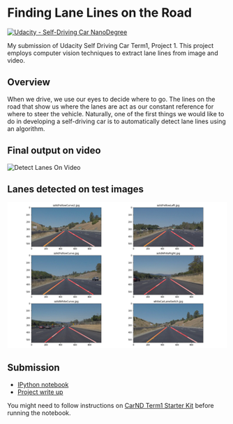 # Finding Lane Lines on the Road
[![Udacity - Self-Driving Car NanoDegree](https://s3.amazonaws.com/udacity-sdc/github/shield-carnd.svg)](http://www.udacity.com/drive)

My submission of Udacity Self Driving Car Term1, Project 1. This project employs computer vision techniques to extract lane lines from image and video.

## Overview

When we drive, we use our eyes to decide where to go.  The lines on the road that show us where the lanes are act as our constant reference for where to steer the vehicle.  Naturally, one of the first things we would like to do in developing a self-driving car is to automatically detect lane lines using an algorithm.


## Final output on video

<img src="solidWhiteRight.gif" alt="Detect Lanes On Video" />

## Lanes detected on test images

<img src="image_outputs.png" alt="Output" />


## Submission

- [IPython notebook](P1.ipynb)
- [Project write up](writeup_khanh_nguyen.md)

You might need to follow instructions on [CarND Term1 Starter Kit](https://github.com/udacity/CarND-Term1-Starter-Kit/blob/master/README.md) before running the notebook.
